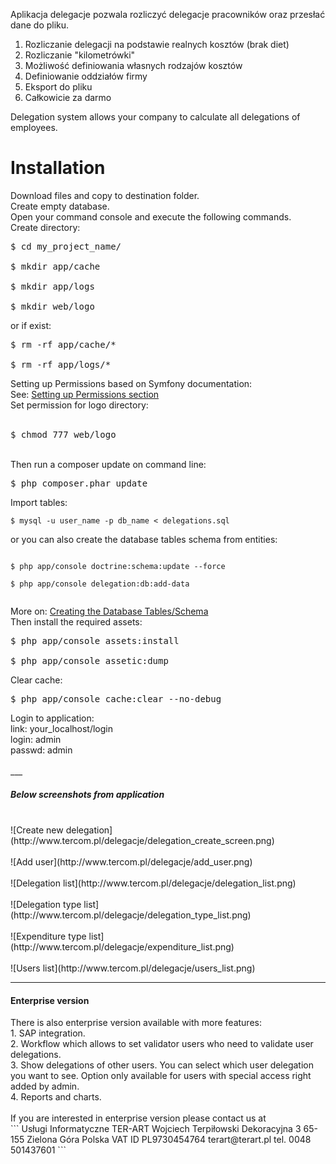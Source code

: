 Aplikacja delegacje pozwala rozliczyć delegacje pracowników oraz przesłać dane do pliku.<br />
1. Rozliczanie delegacji na podstawie realnych kosztów (brak diet)<br />
2. Rozliczanie "kilometrówki"<br />
3. Możliwość definiowania własnych rodzajów kosztów<br />
4. Definiowanie oddziałów firmy<br />
5. Eksport do pliku<br />
6. Całkowicie za darmo<br />

Delegation system allows your company to calculate all delegations of employees.

<h1>Installation</h1>

Download files and copy to destination folder.<br>
Create empty database.<br>
Open your command console and execute the following commands.<br>
Create directory:<br>
<pre>
$ cd my_project_name/<br>
$ mkdir app/cache<br>
$ mkdir app/logs<br>
$ mkdir web/logo</pre>
or if exist:<br>
<pre>
$ rm -rf app/cache/*<br>
$ rm -rf app/logs/*</pre>
Setting up Permissions based on Symfony documentation:<br>
See: <a href="http://symfony.com/doc/current/book/installation.html#checking-symfony-application-configuration-and-setup">Setting up Permissions section</a><br>
Set permission for logo directory:<br><br>
<pre>
$ chmod 777 web/logo
</pre>
<br>
Then run a composer update on command line:
<pre>$ php composer.phar update</pre>
Import tables:<br>
<pre><code>$ mysql -u user_name -p db_name &lt; delegations.sql</code></pre>
or you can also create the database tables schema from entities:<br>
<pre><code>
$ php app/console doctrine:schema:update --force<br>
$ php app/console delegation:db:add-data<br>
</code></pre>
More on: <a href="http://symfony.com/doc/current/book/doctrine.html#creating-the-database-tables-schema">Creating the Database Tables/Schema</a><br>
Then install the required assets:
<pre>
$ php app/console assets:install<br>
$ php app/console assetic:dump
</pre>
Clear cache:<br>
<pre>$ php app/console cache:clear --no-debug</pre>
Login to application:<br>
link: your_localhost/login<br>
login: admin<br>
passwd: admin<br>
<br>
___
<h5>Below screenshots from application</h5><br />
![Create new delegation](http://www.tercom.pl/delegacje/delegation_create_screen.png)<br>
<br>![Add user](http://www.tercom.pl/delegacje/add_user.png)<br>
<br>![Delegation list](http://www.tercom.pl/delegacje/delegation_list.png)<br>
<br>![Delegation type list](http://www.tercom.pl/delegacje/delegation_type_list.png)<br>
<br>![Expenditure type list](http://www.tercom.pl/delegacje/expenditure_list.png)<br>
<br>![Users list](http://www.tercom.pl/delegacje/users_list.png)<br>

***
<h4>Enterprise version</h4>
There is also enterprise version available with more features:<br>
1. SAP integration.<br> 
2. Workflow which allows to set validator users who need to validate user delegations.<br>
3. Show delegations of other users. You can select which user delegation you want to see. Option only available for users with special access right added by admin.<br>
4. Reports and charts.<br>
<br>
If you are interested in enterprise version please contact us at<br>
```
Usługi Informatyczne TER-ART Wojciech Terpiłowski
Dekoracyjna 3
65-155 Zielona Góra
Polska
VAT ID PL9730454764
terart@terart.pl
tel. 0048 501437601
```
